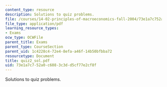 ```yaml
---
content_type: resource
description: Solutions to quiz problems.
file: /courses/14-02-principles-of-macroeconomics-fall-2004/73e1a7c752a0c6083c3dd5cf77e2cf8f_quiz2_sol.pdf
file_type: application/pdf
learning_resource_types:
- Exams
ocw_type: OCWFile
parent_title: Exams
parent_type: CourseSection
parent_uid: 1c4228c4-72e4-8efa-a46f-14b50bfbba72
resourcetype: Document
title: quiz2_sol.pdf
uid: 73e1a7c7-52a0-c608-3c3d-d5cf77e2cf8f
---
```

Solutions to quiz problems.


